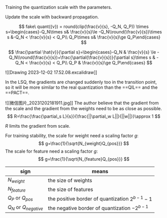 Training the quantization scale with the parameters.

Update the scale with backward propagation.


$$
fake\ quant({v}) = round(clip(\frac{v}{s}, -Q_N, Q_P)) \times s=\begin{cases}-Q_N\times s& \frac{v}{s}\le -Q_N\\round(\frac{v}{s})\times s &-Q_N < \frac{v}{s} < Q_P\\ Q_P\times s& \frac{v}{s}\ge Q_P\end{cases}
$$

$$
\frac{\partial \hat{v}}{\partial s}=\begin{cases}-Q_N & \frac{v}{s} \le -Q_N\\round(\frac{v}{s})+\frac{\partial(\frac{v}{s})}{\partial s}\times s & -Q_N < \frac{v}{s} < Q_P\\ Q_P & \frac{v}{s}\ge Q_P\end{cases}
$$


![[Drawing 2023-12-02 17.52.08.excalidraw]]

In the LSQ, the gradients are changed suddenly too in the transition point, so it will be more similar to the real quantization than the ==QIL== and the ==PACT==.

![[微信图片_20231202181911.jpg]]
The author believe that the gradient from the scale and the gradient from the weights need to be as close as possible.
$$
R=\frac{\frac{\partial_s L}{s}}{\frac{||\partial_w L||}{||w||}}\approx 1
$$

$R$ limits the gradient from scale.

For training stability, the scale for weight need a scaling factor $g$:
$$
g=\frac{1}{\sqrt{N_{weight}Q_{pos}}}
$$
The scale for feature need a scaling factor $g$:
$$
g=\frac{1}{\sqrt{N_{feature}Q_{pos}}}
$$

| sign                    | means                                                |
| ----------------------- | ---------------------------------------------------- |
| $N_{weight}$            | the size of weights                                  |
| $N_{feature}$           | the size of features                                 |
| $Q_{P}$ or $Q_{pos}$    | the positive border of quantization    $2^{b-1} - 1$ |
| $Q_N$ or $Q_{negative}$ | the negative border of quantization $-2^{b-1}$       |

